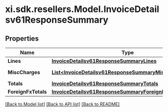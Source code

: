 # xi.sdk.resellers.Model.InvoiceDetailsv61ResponseSummary

## Properties

Name | Type | Description | Notes
------------ | ------------- | ------------- | -------------
**Lines** | [**InvoiceDetailsv61ResponseSummaryLines**](InvoiceDetailsv61ResponseSummaryLines.md) |  | [optional] 
**MiscCharges** | [**List&lt;InvoiceDetailsv61ResponseSummaryMiscChargesInner&gt;**](InvoiceDetailsv61ResponseSummaryMiscChargesInner.md) | Miscellaneous charges. | [optional] 
**Totals** | [**InvoiceDetailsv61ResponseSummaryTotals**](InvoiceDetailsv61ResponseSummaryTotals.md) |  | [optional] 
**ForeignFxTotals** | [**InvoiceDetailsv61ResponseSummaryForeignFxTotals**](InvoiceDetailsv61ResponseSummaryForeignFxTotals.md) |  | [optional] 

[[Back to Model list]](../README.md#documentation-for-models) [[Back to API list]](../README.md#documentation-for-api-endpoints) [[Back to README]](../README.md)

